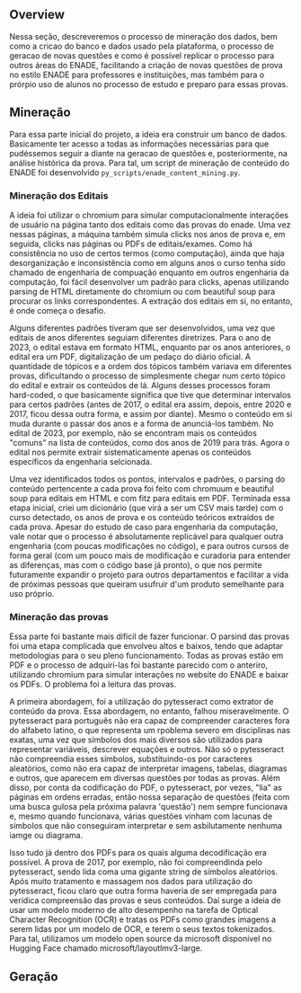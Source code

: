 ## Overview

Nessa seção, descreveremos o processo de mineração dos dados, bem como a cricao do banco e dados usado pela plataforma, o processo de geracao de novas questões e como é possível replicar o processo para outros áreas do ENADE, facilitando a criação de novas questões de prova no estilo ENADE para professores e instituições, mas também para o prórpio uso de alunos no processo de estudo e preparo para essas provas.

## Mineração

Para essa parte inicial do projeto, a ideia era construir um banco de dados. Basicamente ter acesso a todas as informações necessárias para que pudéssemos seguir a diante na geracao de questões e, posteriormente, na análise histórica da prova. Para tal, um script de mineração de conteúdo do ENADE foi desenvolvido `py_scripts/enade_content_mining.py`.

### Mineração dos Editais

A ideia foi utilizar o chromium para simular computacionalmente interações de usuário na página tanto dos editais como das provas do enade. Uma vez nessas páginas, a máquina também simula clicks nos anos de prova e, em seguida, clicks nas páginas ou PDFs de editais/exames. Como há consistência no uso de certos termos (como computação), ainda que haja desorganização e inconsistência como em alguns anos o curso tenha sido chamado de engenharia de compuação enquanto em outros engenharia da computação, foi fácil desenvolver um padrão para clicks, apenas utilizando parsing de HTML diretamente do chromium ou com beautiful soup para procurar os links correspondentes. A extração dos editais em si, no entanto, é onde começa o desafio.

Alguns diferentes padrões tiveram que ser desenvolvidos, uma vez que editais de anos diferentes seguiam diferentes diretrizes. Para o ano de 2023, o edital estava em formato HTML, enquanto par os anos anteriores, o edital era um PDF, digitalização de um pedaço do diário oficial. A quantidade de tópicos e a ordem dos tópicos também variava em diferentes provas, dificultando o processo de simplesmente chegar num certo tópico do edital e extrair os conteúdos de lá. Alguns desses processos foram hard-coded, o que basicamente significa que tive que determinar intervalos para certos padrões (antes de 2017, o edital era assim, depois, entre 2020 e 2017, ficou dessa outra forma, e assim por diante). Mesmo o conteúdo em si muda durante o passar dos anos e a forma de anunciá-los também. No edital de 2023, por exemplo, não se encontram mais os conteúdos "comuns" na lista de conteúdos, como dos anos de 2019 para trás. Agora o edital nos permite extrair sistematicamente apenas os conteúdos específicos da engenharia selcionada.

Uma vez identificados todos os pontos, intervalos e padrões, o parsing do conteúdo pertencente a cada prova foi feito com chromuum e beautiful soup para editais em HTML e com fitz para editais em PDF. Terminada essa etapa inicial, criei um dicionário (que virá a ser um CSV mais tarde) com o curso detectado, os anos de prova e os conteúdo teóricos extraídos de cada prova. Apesar do estudo de caso para engenharia da computação, vale notar que o processo é absolutamente replicável para qualquer outra engenharia (com poucas modificações no código), e para outros cursos de forma geral (com um pouco mais de modificação e curadoria para entender as diferenças, mas com o código base já pronto), o que nos permite futuramente expandir o projeto para outros departamentos e facilitar a vida de próximas pessoas que queiram usufruir d'um produto semelhante para uso próprio.

### Mineração das provas

Essa parte foi bastante mais difícil de fazer funcionar. O parsind das provas foi uma etapa complicada que envolveu altos e baixos, tendo que adaptar metodologias para o seu pleno funcionamento. Todas as provas estão em PDF e o processo de adquirí-las foi bastante parecido com o anteriro, utilizando chromium para simular interações no website do ENADE e baixar os PDFs. O problema foi a leitura das provas.

A primeira abordagem, foi a utilização do pytesseract como extrator de conteúdo da prova. Essa abordagem, no entanto, falhou miseravelmente. O pytesseract para português não era capaz de compreender caracteres fora do alfabeto latino, o que representa um rpoblema severo em disciplinas nas exatas, uma vez que símbolos dos mais diversos são utilizados para representar variáveis, descrever equações e outros. Não só o pytesseract não compreendia esses símbolos, substituindo-os por caracteres aleatórios, como não era capaz de interpretar imagens, tabelas, diagramas e outros, que aparecem em diversas questões por todas as provas. Além disso, por conta da codificação do PDF, o pytesseract, por vezes, "lia" as páginas em ordens erradas, então nossa separação de questões (feita com uma busca gulosa pela próxima palavra 'questão') nem sempre funcionava e, mesmo quando funcionava, várias questões vinham com lacunas de símbolos que não conseguiram interpretar e sem asbilutamente nenhuma iamge ou diagrama.

Isso tudo já dentro dos PDFs para os quais alguma decodificação era possível. A prova de 2017, por exemplo, não foi compreendinda pelo pytesseract, sendo lida coma uma gigante string de símbolos aleatórios. Após muito tratamento e massagem nos dados para utilização do pytesseract, ficou claro que outra forma haveria de ser empregada para verídica compreensão das provas e seus conteúdos. Daí surge a ideia de usar um modelo moderno de alto desempenho na tarefa de Optical Character Recognition (OCR) e tratas os PDFs como grandes imagens a serem lidas por um modelo de OCR, e terem o seus textos tokenizados. Para tal, utilizamos um modelo open source da microsoft disponível no Hugging Face chamado microsoft/layoutlmv3-large.

## Geração


